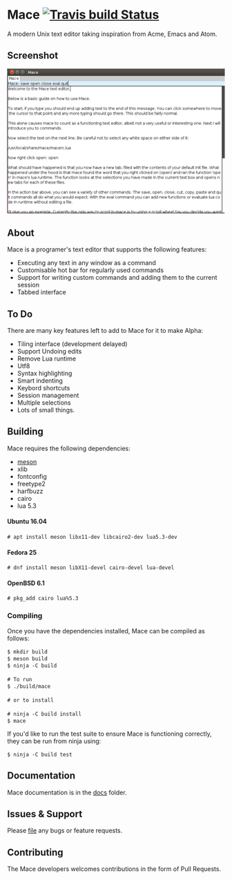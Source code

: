 # Mace [![Travis build Status](https://travis-ci.org/DandyHQ/mace.svg?branch=master)](https://travis-ci.org/DandyHQ/mace)

A modern Unix text editor taking inspiration from Acme, Emacs and
Atom.

## Screenshot
![Screenshot](https://github.com/DandyHQ/mace/blob/master/docs/screenshot.png)

## About

Mace is a programer's text editor that supports the following features:

* Executing any text in any window as a command
* Customisable hot bar for regularly used commands
* Support for writing custom commands and adding them to the current session
* Tabbed interface

## To Do

There are many key features left to add to Mace for it to make Alpha:

* Tiling interface (development delayed)
* Support Undoing edits
* Remove Lua runtime
* Utf8
* Syntax highlighting
* Smart indenting
* Keybord shortcuts
* Session management
* Multiple selections
* Lots of small things.

## Building

Mace requires the following dependencies:

 - [meson](https://github.com/mesonbuild/meson)
 - xlib
 - fontconfig
 - freetype2
 - harfbuzz
 - cairo
 - lua 5.3

#### Ubuntu 16.04

```
# apt install meson libx11-dev libcairo2-dev lua5.3-dev
```

#### Fedora 25

```
# dnf install meson libX11-devel cairo-devel lua-devel
```

#### OpenBSD 6.1

```
# pkg_add cairo lua%5.3
```

### Compiling

Once you have the dependencies installed, Mace can be compiled as
follows:

```
$ mkdir build
$ meson build
$ ninja -C build

# To run
$ ./build/mace

# or to install

# ninja -C build install
$ mace

```

If you'd like to run the test suite to ensure Mace is functioning correctly, they can be run from ninja using:

```
$ ninja -C build test
```

## Documentation

Mace documentation is in the [docs](docs) folder.

## Issues & Support

Please [file](https://github.com/DandyHQ/mace/issues) any bugs or feature requests.

## Contributing

The Mace developers welcomes contributions in the form of Pull Requests.
